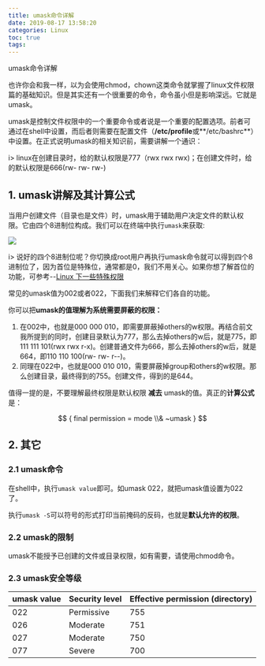 ```yaml
---
title: umask命令详解
date: 2019-08-17 13:58:20
categories: Linux
toc: true
tags:
---
```


umask命令详解

也许你会和我一样，以为会使用chmod，chown这类命令就掌握了linux文件权限篇的基础知识。但是其实还有一个很重要的命令，命令虽小但是影响深远。它就是umask。

umask是控制文件权限中的一个重要命令或者说是一个重要的配置选项。前者可通过在shell中设置，而后者则需要在配置文件（**/etc/profile**或**/etc/bashrc**）中设置。在正式说明umask的相关知识前，需要讲解一个通识：
<!-- more -->
i> linux在创建目录时，给的默认权限是777（rwx rwx rwx)；在创建文件时，给的默认权限是666(rw- rw- rw-)

##  1. umask讲解及其计算公式

当用户创建文件（目录也是文件）时，umask用于辅助用户决定文件的默认权限。它由四个8进制位构成。我们可以在终端中执行`umask`来获取:

![](https://ae01.alicdn.com/kf/H3010ba329c114b349480035a5e318426F.png)

i> 说好的四个8进制位呢？你切换成root用户再执行umask命令就可以得到四个8进制位了，因为首位是特殊位，通常都是0，我们不用关心。如果你想了解首位的功能，可参考--[Linux 下一些特殊权限](https://zhuanlan.zhihu.com/p/61306636)

常见的umask值为002或者022，下面我们来解释它们各自的功能。

你可以把**umask的值理解为系统需要屏蔽的权限：**

1. 在002中，也就是000 000 010，即需要屏蔽掉others的w权限。再结合前文我所提到的同时，创建目录默认为777，那么去掉others的w后，就是775，即111 111 101(rwx rwx r-x)。创建普通文件为666，那么去掉others的w后，就是664，即110 110 100(rw- rw- r--)。
2. 同理在022中，也就是000 010 010，需要屏蔽掉group和others的w权限。那么创建目录，最终得到的755。创建文件，得到的是644。

值得一提的是，不要理解最终权限是默认权限 **减去** umask的值。真正的**计算公式**是： 


$$
{
final permission = mode \\& ~umask
}
$$



## 2. 其它

### 2.1 umask命令

在shell中，执行`umask value`即可。如umask 022，就把umask值设置为022了。

执行`umask -S`可以符号的形式打印当前掩码的反码，也就是**默认允许的权限**。

### 2.2 umask的限制

umask不能授予已创建的文件或目录权限，如有需要，请使用chmod命令。

### 2.3 umask安全等级

| **umask value** | **Security level** | **Effective permission (directory)** |
| --------------- | ------------------ | ------------------------------------ |
| 022             | Permissive         | 755                                  |
| 026             | Moderate           | 751                                  |
| 027             | Moderate           | 750                                  |
| 077             | Severe             | 700                                  |

